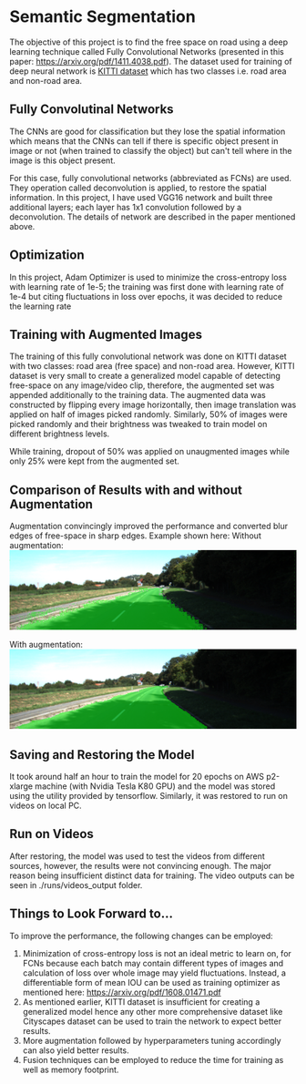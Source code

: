 [im1]: ./runs/1518554004.108885/um_000047.png "Example output without augmentation"
[im2]: ./runs/1519070410.6020806/um_000047.png "Example output with augmentation"
[KITTI dataset]: http://www.cvlibs.net/datasets/kitti/

# Semantic Segmentation
The objective of this project is to find the free space on road using a deep learning technique called Fully Convolutional Networks (presented in this paper: https://arxiv.org/pdf/1411.4038.pdf). The dataset used for training of deep neural network is [KITTI dataset] which has two classes i.e. road area and non-road area. 

## Fully Convolutinal Networks
The CNNs are good for classification but they lose the spatial information which means that the CNNs can tell if there is specific object present in image or not (when trained to classify the object) but can't tell where in the image is this object present.

For this case, fully convolutional networks (abbreviated as FCNs) are used. They operation called deconvolution is applied, to restore the spatial information. In this project, I have used VGG16 network and built three additional layers; each layer has 1x1 convolution followed by a deconvolution. The details of network are described in the paper mentioned above.

## Optimization
In this project, Adam Optimizer is used to minimize the cross-entropy loss with learning rate of 1e-5; the training was first done with learning rate of 1e-4 but citing fluctuations in loss over epochs, it was decided to reduce the learning rate

## Training with Augmented Images
The training of this fully convolutional network was done on KITTI dataset with two classes: road area (free space) and non-road area. However, KITTI dataset is very small to create a generalized model capable of detecting free-space on any image/video clip, therefore, the augmented set was appended additionally to the training data. The augmented data was constructed by flipping every image horizontally, then image translation was applied on half of images picked randomly. Similarly, 50% of images were picked randomly and their brightness was tweaked to train model on different brightness levels.

While training, dropout of 50% was applied on unaugmented images while only 25% were kept from the augmented set.

## Comparison of Results with and without Augmentation
Augmentation convincingly improved the performance and converted blur edges of free-space in sharp edges. Example shown here:
Without augmentation:
![alt text][im1]

With augmentation:
![alt text][im2]

## Saving and Restoring the Model
It took around half an hour to train the model for 20 epochs on AWS p2-xlarge machine (with Nvidia Tesla K80 GPU) and the model was stored using the utility provided by tensorflow. Similarly, it was restored to run on videos on local PC.

## Run on Videos
After restoring, the model was used to test the videos from different sources, however, the results were not convincing enough. The major reason being insufficient distinct data for training. The video outputs can be seen in ./runs/videos_output folder.

## Things to Look Forward to...
To improve the performance, the following changes can be employed:

1. Minimization of cross-entropy loss is not an ideal metric to learn on, for FCNs because each batch may contain different types of images and calculation of loss over whole image may yield fluctuations. Instead, a differentiable form of mean IOU can be used as training optimizer as mentioned here: https://arxiv.org/pdf/1608.01471.pdf
2. As mentioned earlier, KITTI dataset is insufficient for creating a generalized model hence any other more comprehensive dataset like Cityscapes dataset can be used to train the network to expect better results.
3. More augmentation followed by hyperparameters tuning accordingly can also yield better results.
4. Fusion techniques can be employed to reduce the time for training as well as memory footprint.